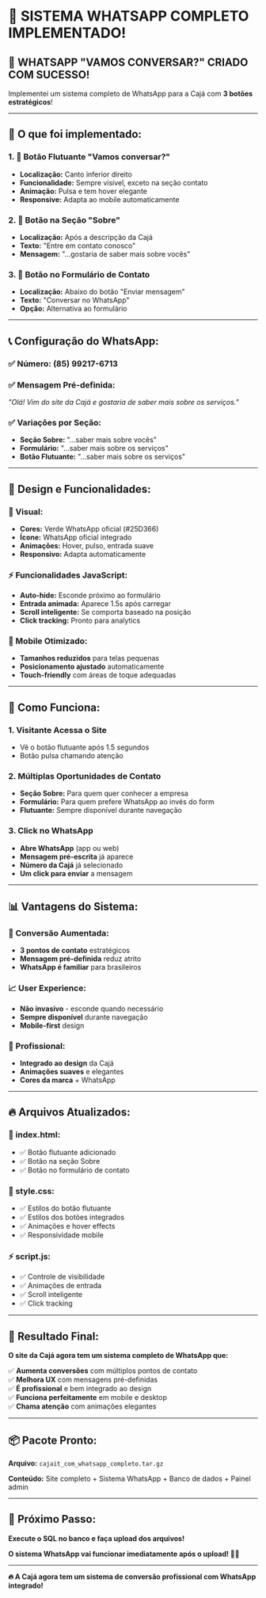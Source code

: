 # 💬 SISTEMA WHATSAPP COMPLETO IMPLEMENTADO!

## 🎉 **WHATSAPP "VAMOS CONVERSAR?" CRIADO COM SUCESSO!**

Implementei um sistema completo de WhatsApp para a Cajá com **3 botões estratégicos**!

---

## 📱 **O que foi implementado:**

### **1. 🎯 Botão Flutuante "Vamos conversar?"**
- **Localização:** Canto inferior direito
- **Funcionalidade:** Sempre visível, exceto na seção contato
- **Animação:** Pulsa e tem hover elegante
- **Responsive:** Adapta ao mobile automaticamente

### **2. 💼 Botão na Seção "Sobre"**
- **Localização:** Após a descripção da Cajá
- **Texto:** "Entre em contato conosco"
- **Mensagem:** "...gostaria de saber mais sobre vocês"

### **3. 📝 Botão no Formulário de Contato**
- **Localização:** Abaixo do botão "Enviar mensagem"
- **Texto:** "Conversar no WhatsApp"
- **Opção:** Alternativa ao formulário

---

## 📞 **Configuração do WhatsApp:**

### **✅ Número:** (85) 99217-6713
### **✅ Mensagem Pré-definida:**
*"Olá! Vim do site da Cajá e gostaria de saber mais sobre os serviços."*

### **✅ Variações por Seção:**
- **Seção Sobre:** "...saber mais sobre vocês"
- **Formulário:** "...saber mais sobre os serviços"
- **Botão Flutuante:** "...saber mais sobre os serviços"

---

## 🎨 **Design e Funcionalidades:**

### **🌟 Visual:**
- **Cores:** Verde WhatsApp oficial (#25D366)
- **Ícone:** WhatsApp oficial integrado
- **Animações:** Hover, pulso, entrada suave
- **Responsivo:** Adapta automaticamente

### **⚡ Funcionalidades JavaScript:**
- **Auto-hide:** Esconde próximo ao formulário
- **Entrada animada:** Aparece 1.5s após carregar
- **Scroll inteligente:** Se comporta baseado na posição
- **Click tracking:** Pronto para analytics

### **📱 Mobile Otimizado:**
- **Tamanhos reduzidos** para telas pequenas
- **Posicionamento ajustado** automaticamente
- **Touch-friendly** com áreas de toque adequadas

---

## 🚀 **Como Funciona:**

### **1. Visitante Acessa o Site**
- Vê o botão flutuante após 1.5 segundos
- Botão pulsa chamando atenção

### **2. Múltiplas Oportunidades de Contato**
- **Seção Sobre:** Para quem quer conhecer a empresa
- **Formulário:** Para quem prefere WhatsApp ao invés do form
- **Flutuante:** Sempre disponível durante navegação

### **3. Click no WhatsApp**
- **Abre WhatsApp** (app ou web)
- **Mensagem pré-escrita** já aparece
- **Número da Cajá** já selecionado
- **Um click para enviar** a mensagem

---

## 📊 **Vantagens do Sistema:**

### **🎯 Conversão Aumentada:**
- **3 pontos de contato** estratégicos
- **Mensagem pré-definida** reduz atrito
- **WhatsApp é familiar** para brasileiros

### **📈 User Experience:**
- **Não invasivo** - esconde quando necessário
- **Sempre disponível** durante navegação
- **Mobile-first** design

### **💼 Profissional:**
- **Integrado ao design** da Cajá
- **Animações suaves** e elegantes
- **Cores da marca** + WhatsApp

---

## 🔥 **Arquivos Atualizados:**

### **📝 index.html:**
- ✅ Botão flutuante adicionado
- ✅ Botão na seção Sobre
- ✅ Botão no formulário de contato

### **🎨 style.css:**
- ✅ Estilos do botão flutuante
- ✅ Estilos dos botões integrados
- ✅ Animações e hover effects
- ✅ Responsividade mobile

### **⚡ script.js:**
- ✅ Controle de visibilidade
- ✅ Animações de entrada
- ✅ Scroll inteligente
- ✅ Click tracking

---

## 🎯 **Resultado Final:**

**O site da Cajá agora tem um sistema completo de WhatsApp que:**

✅ **Aumenta conversões** com múltiplos pontos de contato  
✅ **Melhora UX** com mensagens pré-definidas  
✅ **É profissional** e bem integrado ao design  
✅ **Funciona perfeitamente** em mobile e desktop  
✅ **Chama atenção** com animações elegantes  

---

## 📦 **Pacote Pronto:**

**Arquivo:** `cajait_com_whatsapp_completo.tar.gz`

**Conteúdo:** Site completo + Sistema WhatsApp + Banco de dados + Painel admin

---

## 🚀 **Próximo Passo:**

**Execute o SQL no banco e faça upload dos arquivos!** 

**O sistema WhatsApp vai funcionar imediatamente após o upload! 💬🎉**

---

**🔥 A Cajá agora tem um sistema de conversão profissional com WhatsApp integrado!**